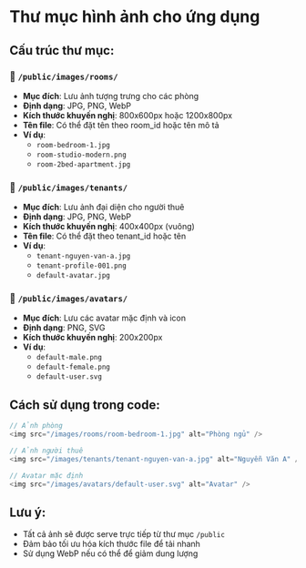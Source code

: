 # Thư mục hình ảnh cho ứng dụng

## Cấu trúc thư mục:

### 📁 `/public/images/rooms/`
- **Mục đích**: Lưu ảnh tượng trưng cho các phòng
- **Định dạng**: JPG, PNG, WebP
- **Kích thước khuyến nghị**: 800x600px hoặc 1200x800px
- **Tên file**: Có thể đặt tên theo room_id hoặc tên mô tả
- **Ví dụ**: 
  - `room-bedroom-1.jpg`
  - `room-studio-modern.png`
  - `room-2bed-apartment.jpg`

### 📁 `/public/images/tenants/`
- **Mục đích**: Lưu ảnh đại diện cho người thuê
- **Định dạng**: JPG, PNG, WebP
- **Kích thước khuyến nghị**: 400x400px (vuông)
- **Tên file**: Có thể đặt theo tenant_id hoặc tên
- **Ví dụ**:
  - `tenant-nguyen-van-a.jpg`
  - `tenant-profile-001.png`
  - `default-avatar.jpg`

### 📁 `/public/images/avatars/`
- **Mục đích**: Lưu các avatar mặc định và icon
- **Định dạng**: PNG, SVG
- **Kích thước khuyến nghị**: 200x200px
- **Ví dụ**:
  - `default-male.png`
  - `default-female.png`
  - `default-user.svg`

## Cách sử dụng trong code:

```javascript
// Ảnh phòng
<img src="/images/rooms/room-bedroom-1.jpg" alt="Phòng ngủ" />

// Ảnh người thuê
<img src="/images/tenants/tenant-nguyen-van-a.jpg" alt="Nguyễn Văn A" />

// Avatar mặc định
<img src="/images/avatars/default-user.svg" alt="Avatar" />
```

## Lưu ý:
- Tất cả ảnh sẽ được serve trực tiếp từ thư mục `/public`
- Đảm bảo tối ưu hóa kích thước file để tải nhanh
- Sử dụng WebP nếu có thể để giảm dung lượng
